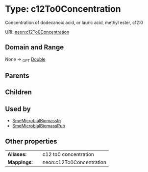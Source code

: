 
# Type: c12To0Concentration


Concentration of dodecanoic acid, or lauric acid, methyl ester, c12:0

URI: [neon:c12To0Concentration](https://data.neonscience.org/c12To0Concentration)


## Domain and Range

None ->  <sub>OPT</sub> [Double](types/Double.md)

## Parents


## Children


## Used by

 * [SmeMicrobialBiomassIn](SmeMicrobialBiomassIn.md)
 * [SmeMicrobialBiomassPub](SmeMicrobialBiomassPub.md)

## Other properties

|  |  |  |
| --- | --- | --- |
| **Aliases:** | | c12 to0 concentration |
| **Mappings:** | | neon:c12To0Concentration |

